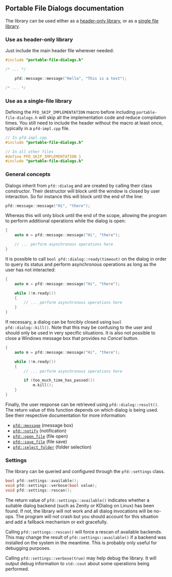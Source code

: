 ## Portable File Dialogs documentation

The library can be used either as a [header-only library](https://en.wikipedia.org/wiki/Header-only),
or as a [single file library](https://github.com/nothings/single_file_libs).

### Use as header-only library

Just include the main header file wherever needed:

```cpp
#include "portable-file-dialogs.h"

/* ... */

    pfd::message::message("Hello", "This is a test");

/* ... */
```

### Use as a single-file library

Defining the `PFD_SKIP_IMPLEMENTATION` macro before including `portable-file-dialogs.h` will
skip all the implementation code and reduce compilation times. You still need to include the
header without the macro at least once, typically in a `pfd-impl.cpp` file.

```cpp
// In pfd-impl.cpp
#include "portable-file-dialogs.h"
```

```cpp
// In all other files
#define PFD_SKIP_IMPLEMENTATION 1
#include "portable-file-dialogs.h"
```

### General concepts

Dialogs inherit from `pfd::dialog` and are created by calling their class constructor. Their
destructor will block until the window is closed by user interaction. So for instance this
will block until the end of the line:

```cpp
pfd::message::message("Hi", "there");
```

Whereas this will only block until the end of the scope, allowing the program to perform
additional operations while the dialog is open:

```cpp
{
    auto m = pfd::message::message("Hi", "there");

    // ... perform asynchronous operations here
}
```

It is possible to call `bool pfd::dialog::ready(timeout)` on the dialog in order to query its
status and perform asynchronous operations as long as the user has not interacted:

```cpp
{
    auto m = pfd::message::message("Hi", "there");

    while (!m.ready())
    {
        // ... perform asynchronous operations here
    }
}
```

If necessary, a dialog can be forcibly closed using `bool pfd::dialog::kill()`. Note that this
may be confusing to the user and should only be used in very specific situations. It is also not
possible to close a Windows message box that provides no _Cancel_ button.

```cpp
{
    auto m = pfd::message::message("Hi", "there");

    while (!m.ready())
    {
        // ... perform asynchronous operations here

        if (too_much_time_has_passed())
            m.kill();
    }
}
```

Finally, the user response can be retrieved using `pfd::dialog::result()`. The return value of
this function depends on which dialog is being used. See their respective documentation for more
information:

  * [`pfd::message`](message.md) (message box)
  * [`pfd::notify`](notify.md) (notification)
  * [`pfd::open_file`](open_file.md) (file open)
  * [`pfd::save_file`](save_file.md) (file save)
  * [`pfd::select_folder`](select_folder.md) (folder selection)

### Settings

The library can be queried and configured through the `pfd::settings` class.

```cpp
bool pfd::settings::available();
void pfd::settings::verbose(bool value);
void pfd::settings::rescan();
```

The return value of `pfd::settings::available()` indicates whether a suitable dialog backend (such
as Zenity or KDialog on Linux) has been found. If not, the library will not work and all dialog
invocations will be no-ops. The program will not crash but you should account for this situation
and add a fallback mechanism or exit gracefully.

Calling `pfd::settings::rescan()` will force a rescan of available backends. This may change the
result of `pfd::settings::available()` if a backend was installed on the system in the meantime.
This is probably only useful for debugging purposes.

Calling `pfd::settings::verbose(true)` may help debug the library. It will output debug information
to `std::cout` about some operations being performed.
